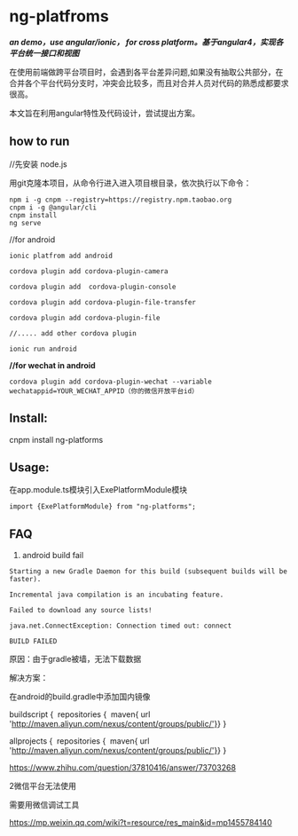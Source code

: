 # ng-platfroms
***an demo，use angular/ionic， for cross platform。基于angular4，实现各平台统一接口和视图***

在使用前端做跨平台项目时，会遇到各平台差异问题,如果没有抽取公共部分，在合并各个平台代码分支时，冲突会比较多，而且对合并人员对代码的熟悉成都要求很高。

本文旨在利用angular特性及代码设计，尝试提出方案。



## how to run



//先安装 node.js

用git克隆本项目，从命令行进入进入项目根目录，依次执行以下命令：

```
npm i -g cnpm --registry=https://registry.npm.taobao.org
cnpm i -g @angular/cli
cnpm install
ng serve

```







//for android 

```
ionic platfrom add android 

cordova plugin add cordova-plugin-camera

cordova plugin add  cordova-plugin-console 

cordova plugin add cordova-plugin-file-transfer

cordova plugin add cordova-plugin-file

//..... add other cordova plugin

ionic run android 
```



**//for wechat in android** 

```
cordova plugin add cordova-plugin-wechat --variable wechatappid=YOUR_WECHAT_APPID（你的微信开放平台id）
```



## Install:



 cnpm install ng-platforms



## Usage:



在app.module.ts模块引入ExePlatformModule模块

```
import {ExePlatformModule} from "ng-platforms";
```



## FAQ

1. android build fail 


`Starting a new Gradle Daemon for this build (subsequent builds will be faster).`

`Incremental java compilation is an incubating feature.`

`Failed to download any source lists!`

`java.net.ConnectException: Connection timed out: connect`



`BUILD FAILED`

原因：由于gradle被墙，无法下载数据

解决方案：

在android的build.gradle中添加国内镜像

buildscript {
​    repositories {
​        maven{ url 'http://maven.aliyun.com/nexus/content/groups/public/'}
​    }
}

allprojects {
​    repositories {
​        maven{ url 'http://maven.aliyun.com/nexus/content/groups/public/'}
​    }
}

https://www.zhihu.com/question/37810416/answer/73703268



2微信平台无法使用

需要用微信调试工具

https://mp.weixin.qq.com/wiki?t=resource/res_main&id=mp1455784140